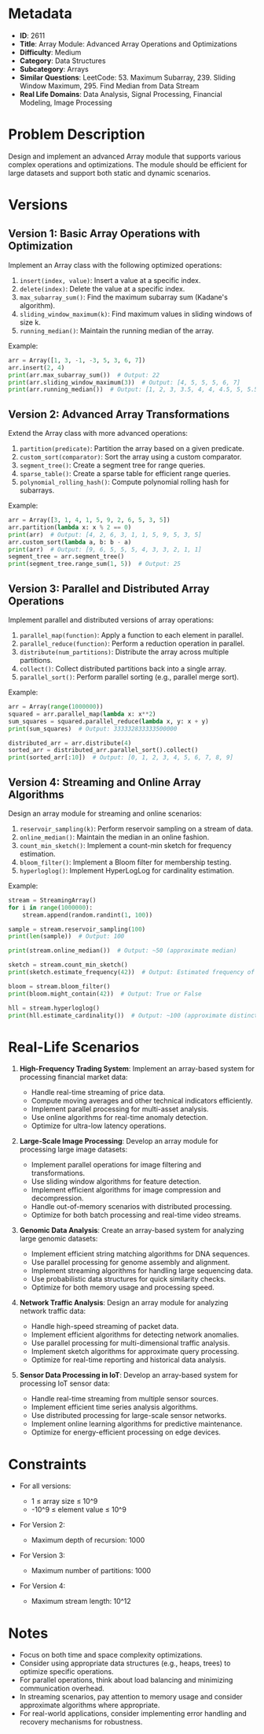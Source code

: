 # Metadata

- **ID**: 2611
- **Title**: Array Module: Advanced Array Operations and Optimizations
- **Difficulty**: Medium
- **Category**: Data Structures
- **Subcategory**: Arrays
- **Similar Questions**: LeetCode: 53. Maximum Subarray, 239. Sliding Window Maximum, 295. Find Median from Data Stream
- **Real Life Domains**: Data Analysis, Signal Processing, Financial Modeling, Image Processing

# Problem Description

Design and implement an advanced Array module that supports various complex operations and optimizations. The module should be efficient for large datasets and support both static and dynamic scenarios.

# Versions

## Version 1: Basic Array Operations with Optimization

Implement an Array class with the following optimized operations:
1. `insert(index, value)`: Insert a value at a specific index.
2. `delete(index)`: Delete the value at a specific index.
3. `max_subarray_sum()`: Find the maximum subarray sum (Kadane's algorithm).
4. `sliding_window_maximum(k)`: Find maximum values in sliding windows of size k.
5. `running_median()`: Maintain the running median of the array.

Example:
```python
arr = Array([1, 3, -1, -3, 5, 3, 6, 7])
arr.insert(2, 4)
print(arr.max_subarray_sum())  # Output: 22
print(arr.sliding_window_maximum(3))  # Output: [4, 5, 5, 5, 6, 7]
print(arr.running_median())  # Output: [1, 2, 3, 3.5, 4, 4, 4.5, 5, 5.5]
```

## Version 2: Advanced Array Transformations

Extend the Array class with more advanced operations:
1. `partition(predicate)`: Partition the array based on a given predicate.
2. `custom_sort(comparator)`: Sort the array using a custom comparator.
3. `segment_tree()`: Create a segment tree for range queries.
4. `sparse_table()`: Create a sparse table for efficient range queries.
5. `polynomial_rolling_hash()`: Compute polynomial rolling hash for subarrays.

Example:
```python
arr = Array([3, 1, 4, 1, 5, 9, 2, 6, 5, 3, 5])
arr.partition(lambda x: x % 2 == 0)
print(arr)  # Output: [4, 2, 6, 3, 1, 1, 5, 9, 5, 3, 5]
arr.custom_sort(lambda a, b: b - a)
print(arr)  # Output: [9, 6, 5, 5, 5, 4, 3, 3, 2, 1, 1]
segment_tree = arr.segment_tree()
print(segment_tree.range_sum(1, 5))  # Output: 25
```

## Version 3: Parallel and Distributed Array Operations

Implement parallel and distributed versions of array operations:
1. `parallel_map(function)`: Apply a function to each element in parallel.
2. `parallel_reduce(function)`: Perform a reduction operation in parallel.
3. `distribute(num_partitions)`: Distribute the array across multiple partitions.
4. `collect()`: Collect distributed partitions back into a single array.
5. `parallel_sort()`: Perform parallel sorting (e.g., parallel merge sort).

Example:
```python
arr = Array(range(1000000))
squared = arr.parallel_map(lambda x: x**2)
sum_squares = squared.parallel_reduce(lambda x, y: x + y)
print(sum_squares)  # Output: 333332833333500000

distributed_arr = arr.distribute(4)
sorted_arr = distributed_arr.parallel_sort().collect()
print(sorted_arr[:10])  # Output: [0, 1, 2, 3, 4, 5, 6, 7, 8, 9]
```

## Version 4: Streaming and Online Array Algorithms

Design an array module for streaming and online scenarios:
1. `reservoir_sampling(k)`: Perform reservoir sampling on a stream of data.
2. `online_median()`: Maintain the median in an online fashion.
3. `count_min_sketch()`: Implement a count-min sketch for frequency estimation.
4. `bloom_filter()`: Implement a Bloom filter for membership testing.
5. `hyperloglog()`: Implement HyperLogLog for cardinality estimation.

Example:
```python
stream = StreamingArray()
for i in range(1000000):
    stream.append(random.randint(1, 100))

sample = stream.reservoir_sampling(100)
print(len(sample))  # Output: 100

print(stream.online_median())  # Output: ~50 (approximate median)

sketch = stream.count_min_sketch()
print(sketch.estimate_frequency(42))  # Output: Estimated frequency of 42

bloom = stream.bloom_filter()
print(bloom.might_contain(42))  # Output: True or False

hll = stream.hyperloglog()
print(hll.estimate_cardinality())  # Output: ~100 (approximate distinct count)
```

# Real-Life Scenarios

1. **High-Frequency Trading System**:
   Implement an array-based system for processing financial market data:
   - Handle real-time streaming of price data.
   - Compute moving averages and other technical indicators efficiently.
   - Implement parallel processing for multi-asset analysis.
   - Use online algorithms for real-time anomaly detection.
   - Optimize for ultra-low latency operations.

2. **Large-Scale Image Processing**:
   Develop an array module for processing large image datasets:
   - Implement parallel operations for image filtering and transformations.
   - Use sliding window algorithms for feature detection.
   - Implement efficient algorithms for image compression and decompression.
   - Handle out-of-memory scenarios with distributed processing.
   - Optimize for both batch processing and real-time video streams.

3. **Genomic Data Analysis**:
   Create an array-based system for analyzing large genomic datasets:
   - Implement efficient string matching algorithms for DNA sequences.
   - Use parallel processing for genome assembly and alignment.
   - Implement streaming algorithms for handling large sequencing data.
   - Use probabilistic data structures for quick similarity checks.
   - Optimize for both memory usage and processing speed.

4. **Network Traffic Analysis**:
   Design an array module for analyzing network traffic data:
   - Handle high-speed streaming of packet data.
   - Implement efficient algorithms for detecting network anomalies.
   - Use parallel processing for multi-dimensional traffic analysis.
   - Implement sketch algorithms for approximate query processing.
   - Optimize for real-time reporting and historical data analysis.

5. **Sensor Data Processing in IoT**:
   Develop an array-based system for processing IoT sensor data:
   - Handle real-time streaming from multiple sensor sources.
   - Implement efficient time series analysis algorithms.
   - Use distributed processing for large-scale sensor networks.
   - Implement online learning algorithms for predictive maintenance.
   - Optimize for energy-efficient processing on edge devices.

# Constraints

- For all versions:
  - 1 ≤ array size ≤ 10^9
  - -10^9 ≤ element value ≤ 10^9

- For Version 2:
  - Maximum depth of recursion: 1000

- For Version 3:
  - Maximum number of partitions: 1000

- For Version 4:
  - Maximum stream length: 10^12

# Notes

- Focus on both time and space complexity optimizations.
- Consider using appropriate data structures (e.g., heaps, trees) to optimize specific operations.
- For parallel operations, think about load balancing and minimizing communication overhead.
- In streaming scenarios, pay attention to memory usage and consider approximate algorithms where appropriate.
- For real-world applications, consider implementing error handling and recovery mechanisms for robustness.



